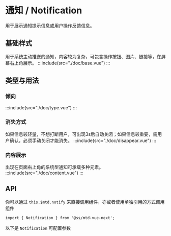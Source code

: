 <style lang='scss'>
.demo-notification {
  .center-h {
    display: flex;
    justify-content: center;
    align-items: center;
  }
  .mtd-btn{
    margin-right: 20px;
  }
  .preview-btn {
    border-radius: 44px;
    font-weight: bold;
    width: 96px;
    margin-left: 40px;
  }
}
</style>

# 通知 / Notification
用于展示通知提示信息或用户操作反馈信息。

## 基础样式
用于系统主动推送的通知，内容较为复杂，可包含操作按钮、图片、链接等，在屏幕右上角展示。
:::include(src="./doc/base.vue")
:::

## 类型与用法
### 倾向 <design-tag></design-tag>
:::include(src="./doc/type.vue")
:::

### 消失方式 <design-tag></design-tag>
如果信息较轻量，不想打断用户，可出现3s后自动关闭；如果信息较重要，需用户确认，必须手动关闭才能消失。
:::include(src="./doc/disappear.vue")
:::

### 内容展示
出现在页面右上角的系统型通知可承载多种元素。
:::include(src="./doc/content.vue")
:::

## API

你可以通过 `this.$mtd.notify` 来直接调用组件，亦或者使用单独引用的方式调用组件
```
import { Notification } from '@ss/mtd-vue-next';
```
以下是 `Notification` 可配置参数
<api-doc name="Notification" :doc="require('./api.json')"></api-doc>

